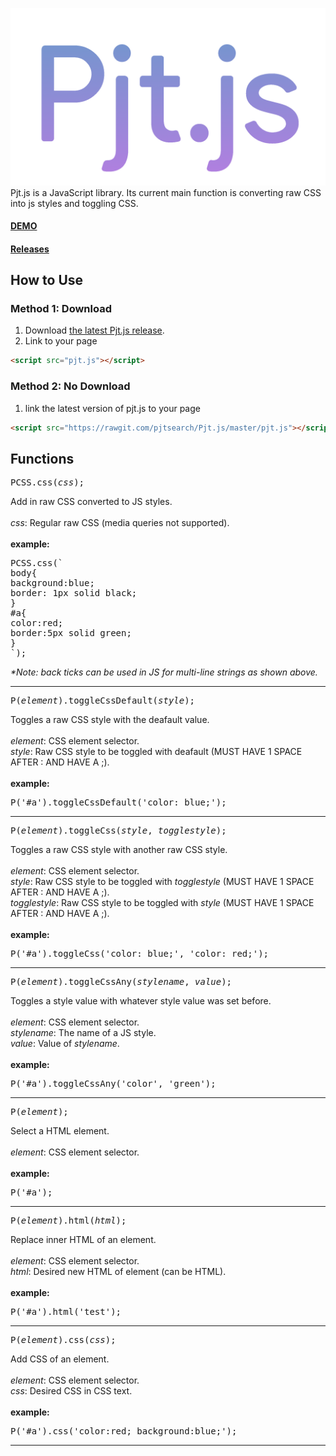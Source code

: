 ![logo](https://raw.githubusercontent.com/pjtsearch/Pjt.js/images/pjt.js.png)
Pjt.js is a JavaScript library.  Its current main function is converting raw CSS into js styles and toggling CSS.
<br>
#### <a href="https://codepen.io/piwithewiwi/pen/pdOKma">DEMO</a>

#### <a href="https://github.com/pjtsearch/Pjt.js/releases">Releases</a>

## How to Use
### Method 1: Download
1. Download <a href="https://github.com/pjtsearch/Pjt.js/releases">the latest Pjt.js release</a>.
2. Link to your page
```html
<script src="pjt.js"></script>
```
### Method 2: No Download
1. link the latest version of pjt.js to your page
```html
<script src="https://rawgit.com/pjtsearch/Pjt.js/master/pjt.js"></script>
```
## Functions
<pre>
PCSS.css(<i>css</i>);
</pre>
Add in raw CSS converted to JS styles.
<br>
<br>
<i>css</i>: Regular raw CSS (media queries not supported).
<br>
<br>
<b>example:</b>
<pre>
PCSS.css(`
body{
background:blue;
border: 1px solid black;
}
#a{
color:red;
border:5px solid green;
}
`);
</pre>
<i>*Note: back ticks can be used in JS for multi-line strings as shown above.</i>
<hr>
<pre>
P(<i>element</i>).toggleCssDefault(<i>style</i>);
</pre>
Toggles a raw CSS style with the deafault value.
<br>
<br>
<i>element</i>: CSS element selector.
<br>
<i>style</i>: Raw CSS style to be toggled with deafault (MUST HAVE 1 SPACE AFTER : AND HAVE A ;).
<br>
<br>
<b>example:</b>
<pre>
P('#a').toggleCssDefault('color: blue;');
</pre>
<hr>
<pre>
P(<i>element</i>).toggleCss(<i>style</i>, <i>togglestyle</i>);
</pre>
Toggles a raw CSS style with another raw CSS style.
<br>
<br>
<i>element</i>: CSS element selector.
<br>
<i>style</i>: Raw CSS style to be toggled with <i>togglestyle</i> (MUST HAVE 1 SPACE AFTER : AND HAVE A ;).
<br>
<i>togglestyle</i>: Raw CSS style to be toggled with <i>style</i> (MUST HAVE 1 SPACE AFTER : AND HAVE A ;).
<br>
<br>
<b>example:</b>
<pre>
P('#a').toggleCss('color: blue;', 'color: red;');
</pre>
<hr>
<pre>
P(<i>element</i>).toggleCssAny(<i>stylename</i>, <i>value</i>);
</pre>
Toggles a style value with whatever style value was set before.
<br>
<br>
<i>element</i>: CSS element selector.
<br>
<i>stylename</i>: The name of a JS style.
<br>
<i>value</i>: Value of <i>stylename</i>.
<br>
<br>
<b>example:</b>
<pre>
P('#a').toggleCssAny('color', 'green');
</pre>
<hr>
<pre>
P(<i>element</i>);
</pre>
Select a HTML element. 
<br>
<br>
<i>element</i>: CSS element selector.
<br>
<br>
<b>example:</b>
<pre>
P('#a');
</pre>
<hr>
<pre>
P(<i>element</i>).html(<i>html</i>);
</pre>
Replace inner HTML of an element. 
<br>
<br>
<i>element</i>: CSS element selector.
<br>
<i>html</i>: Desired new HTML of element (can be HTML).
<br>
<br>
<b>example:</b>
<br>
<pre>
P('#a').html('test');
</pre>
<hr>
<pre>
P(<i>element</i>).css(<i>css</i>);
</pre>
Add CSS of an element. 
<br>
<br>
<i>element</i>: CSS element selector.
<br>
<i>css</i>: Desired CSS in CSS text.
<br>
<br>
<b>example:</b>
<br>
<pre>
P('#a').css('color:red; background:blue;');
</pre>
<hr>
